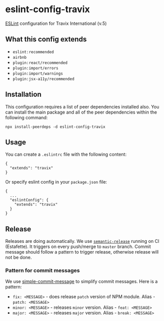 # eslint-config-travix
[ESLint](https://eslint.org/) configuration for Travix International (v.5)

## What this config extends
* `eslint:recommended`
* `airbnb`
* `plugin:react/recommended`
* `plugin:import/errors`
* `plugin:import/warnings`
* `plugin:jsx-a11y/recommended`

## Installation
This configuration requires a list of peer dependencies installed also. You can install the main package and all of the peer dependencies within the following command:
```
npx install-peerdeps -d eslint-config-travix
```

## Usage
You can create a `.eslintrc` file with the following content:
```
{
  "extends": "travix"
}
```
Or specify eslint config in your `package.json` file:
```
{
  ...
  "eslintConfig": {
    "extends": "travix"
  }
}
```

## Release
Releases are doing automatically. We use [`semantic-release`](https://github.com/semantic-release/semantic-release) running on CI (Estafette). It triggers on every push/merge to `master` branch. Commit message should follow a pattern to trigger release, otherwise release will not be done.

### Pattern for commit messages
We use [simple-commit-message](https://github.com/bahmutov/simple-commit-message) to simplify commit messages. Here is a pattern:
* `fix: <MESSAGE>` - does release `patch` version of NPM module. Alias - `patch: <MESSAGE>`
* `minor: <MESSAGE>` - releases `minor` version. Alias - `feat: <MESSAGE>`
* `major: <MESSAGE>` - releases `major` version. Alias - `break: <MESSAGE>`
